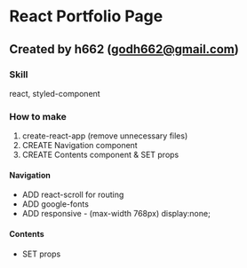 # React Portfolio Page

## Created by h662 (<godh662@gmail.com>)

### Skill

react, styled-component

### How to make

1. create-react-app (remove unnecessary files)
2. CREATE Navigation component
3. CREATE Contents component & SET props

#### Navigation

- ADD react-scroll for routing
- ADD google-fonts
- ADD responsive - (max-width 768px) display:none;

#### Contents

- SET props
